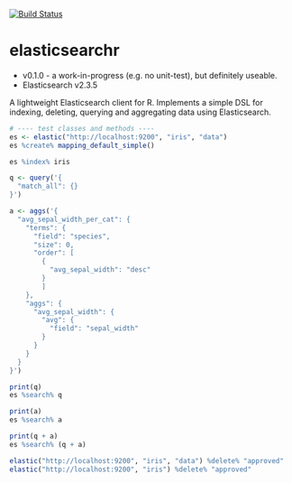 [![Build Status](https://travis-ci.org/AlexIoannides/elasticsearchr.svg?branch=master)](https://travis-ci.org/AlexIoannides/elasticsearchr)
# elasticsearchr

- v0.1.0 - a work-in-progress (e.g. no unit-test), but definitely useable.
- Elasticsearch v2.3.5

A lightweight Elasticsearch client for R. Implements a simple DSL for indexing, deleting, querying and aggregating data using Elasticsearch.

```r
# ---- test classes and methods ----
es <- elastic("http://localhost:9200", "iris", "data")
es %create% mapping_default_simple()

es %index% iris

q <- query('{
  "match_all": {}
}')

a <- aggs('{
  "avg_sepal_width_per_cat": {
    "terms": {
      "field": "species",
      "size": 0,
      "order": [
        {
          "avg_sepal_width": "desc"
        }
        ]
    },
    "aggs": {
      "avg_sepal_width": {
        "avg": {
          "field": "sepal_width"
        }
      }
    }
  }
}')

print(q)
es %search% q

print(a)
es %search% a

print(q + a)
es %search% (q + a)

elastic("http://localhost:9200", "iris", "data") %delete% "approved"
elastic("http://localhost:9200", "iris") %delete% "approved"
```
